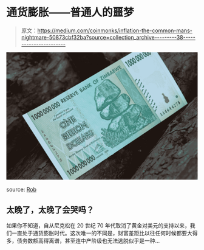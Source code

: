 # 通货膨胀——普通人的噩梦

> 原文：<https://medium.com/coinmonks/inflation-the-common-mans-nightmare-50873cbf32ba?source=collection_archive---------38----------------------->

![](img/4fcc584d70d64dc1cb891a24ad167a08.png)

source: [Rob](https://unsplash.com/@rrrob_)

## 太晚了，太晚了会哭吗？

如果你不知道，自从尼克松在 20 世纪 70 年代取消了黄金对美元的支持以来，我们一直处于通货膨胀时代。这次唯一的不同是，财富差距比以往任何时候都要大得多，债务数额高得离谱，甚至连中产阶级也无法逃脱似乎是一种…